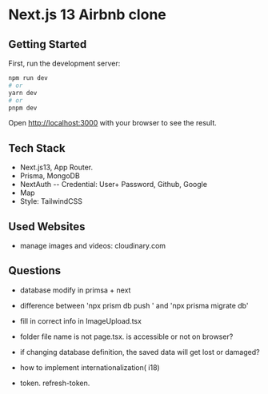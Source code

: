 # Next.js 13 Airbnb clone

## Getting Started

First, run the development server:

```bash
npm run dev
# or
yarn dev
# or
pnpm dev
```

Open [http://localhost:3000](http://localhost:3000) with your browser to see the result.

## Tech Stack

- Next.js13, App Router.
- Prisma, MongoDB
- NextAuth
  -- Credential: User+ Password, Github, Google
- Map
- Style: TailwindCSS

## Used Websites

- manage images and videos: cloudinary.com

## Questions

- database modify in primsa + next
- difference between 'npx prism db push ' and 'npx prisma migrate db'

- fill in correct info in ImageUpload.tsx
- folder file name is not page.tsx. is accessible or not on browser?
- if changing database definition,
  the saved data will get lost or damaged?
- how to implement internationalization( i18)
- token. refresh-token.

